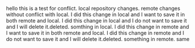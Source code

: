 hello
this is a test for conflict.
local repository changes.
remote changes without conflict with local.
I did this change in local and I want to save it in both remote and local.
I did this change in local and I do not want to save it and I will delete it.deleted.
somthing in local.
I did this change in remote and I want to save it in both remote and local.
I did this change in remote and I do not want to save it and I will delete it.deleted.
something in remote.
same
